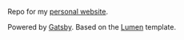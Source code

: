 Repo for my [personal website](http://www.raymondluong.com/).

Powered by [Gatsby](https://www.gatsbyjs.org/). Based on the 
[Lumen](https://www.gatsbyjs.org/starters/GatsbyCentral/gatsby-v2-starter-lumen/) template.
